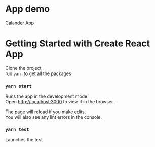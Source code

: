 # App demo
[Calander App](https://yacoub89.github.io/calendar-app/)

# Getting Started with Create React App

Clone the project\
run `yarn` to get all the packages

### `yarn start`

Runs the app in the development mode.\
Open [http://localhost:3000](http://localhost:3000) to view it in the browser.

The page will reload if you make edits.\
You will also see any lint errors in the console.

### `yarn test`

Launches the test

